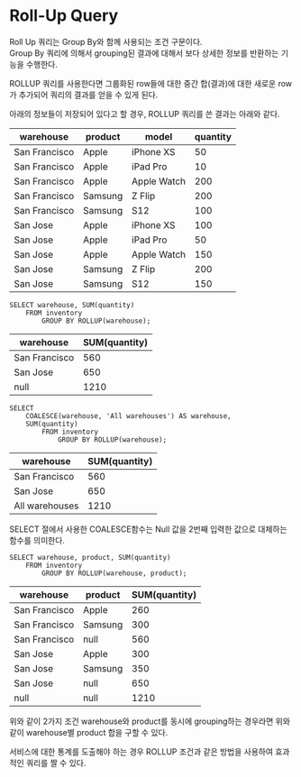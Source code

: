 # Roll-Up Query

Roll Up 쿼리는 Group By와 함께 사용되는 조건 구문이다.  
Group By 쿼리에 의해서 grouping된 결과에 대해서 보다 상세한 정보를 반환하는 기능을 수행한다.

ROLLUP 쿼리를 사용한다면 그룹화된 row들에 대한 중간 합(결과)에 대한 새로운 row가 추가되어 쿼리의 결과를 얻을 수 있게 된다.

아래의 정보들이 저장되어 있다고 할 경우, ROLLUP 쿼리를 쓴 결과는 아래와 같다.


|warehouse|product|model|quantity
|----|----|----|----|
|San Francisco|Apple|iPhone XS|	50
|San Francisco|Apple|iPad Pro|10
|San Francisco|Apple|Apple Watch|200
|San Francisco|Samsung|Z Flip|200
|San Francisco|Samsung|S12|100
|San Jose|Apple|iPhone XS|100
|San Jose|Apple|iPad Pro|50
|San Jose|Apple|Apple Watch|150
|San Jose|Samsung|Z Flip|200
|San Jose|Samsung|S12|150

```
SELECT warehouse, SUM(quantity)
	FROM inventory
    	GROUP BY ROLLUP(warehouse);
```

|warehouse|SUM(quantity)|
|---|---|
|San Francisco|560|
|San Jose|650|
|null|1210|

```
SELECT
	COALESCE(warehouse, 'All warehouses') AS warehouse,
    SUM(quantity)
    	FROM inventory
        	GROUP BY ROLLUP(warehouse);
```

|warehouse|SUM(quantity)|
|---|---|
|San Francisco|560|
|San Jose|650|
|All warehouses|1210|

SELECT 절에서 사용한 COALESCE함수는 Null 값을 2번째 입력한 값으로 대체하는 함수를 의미한다.

```
SELECT warehouse, product, SUM(quantity)
	FROM inventory
    	GROUP BY ROLLUP(warehouse, product);
```

|warehouse|product|SUM(quantity)|
|---|---|---|
|San Francisco|Apple|260|
|San Francisco|Samsung|300|
|San Francisco|null|560|
|San Jose|Apple|300|
|San Jose|Samsung|350|
|San Jose|null|650|
|null|null|1210|

위와 같이 2가지 조건 warehouse와 product를 동시에 grouping하는 경우라면 위와 같이 warehouse별 product 합을 구할 수 있다. 

서비스에 대한 통계를 도출해야 하는 경우 ROLLUP 조건과 같은 방법을 사용하여 효과적인 쿼리를 짤 수 있다.